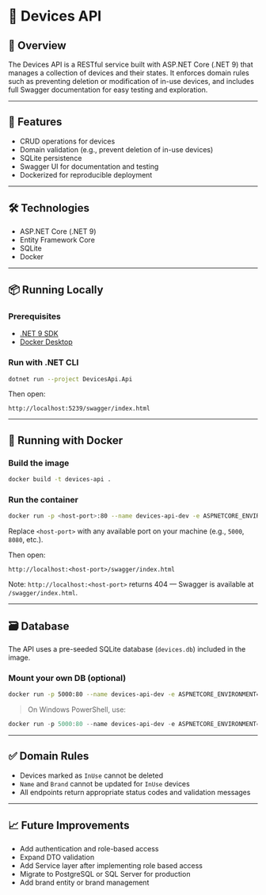 # 📘 Devices API

## 🧩 Overview

The Devices API is a RESTful service built with ASP.NET Core (.NET 9) that manages a collection of devices and their states. It enforces domain rules such as preventing deletion or modification of in-use devices, and includes full Swagger documentation for easy testing and exploration.

---

## 🚀 Features

- CRUD operations for devices
- Domain validation (e.g., prevent deletion of in-use devices)
- SQLite persistence
- Swagger UI for documentation and testing
- Dockerized for reproducible deployment

---

## 🛠️ Technologies

- ASP.NET Core (.NET 9)
- Entity Framework Core
- SQLite
- Docker

---

## 📦 Running Locally

### Prerequisites

- [.NET 9 SDK](https://dotnet.microsoft.com/en-us/download)
- [Docker Desktop](https://www.docker.com/products/docker-desktop)

### Run with .NET CLI

```bash
dotnet run --project DevicesApi.Api
```

Then open:

```
http://localhost:5239/swagger/index.html
```
---
## 🐳 Running with Docker

### Build the image

```bash
docker build -t devices-api .
```

### Run the container

```bash
docker run -p <host-port>:80 --name devices-api-dev -e ASPNETCORE_ENVIRONMENT=Development devices-api
```

Replace `<host-port>` with any available port on your machine (e.g., `5000`, `8080`, etc.).

Then open:

```
http://localhost:<host-port>/swagger/index.html
```
Note: `http://localhost:<host-port>` returns 404 — Swagger is available at `/swagger/index.html`.

---

## 🗃️ Database

The API uses a pre-seeded SQLite database (`devices.db`) included in the image.

### Mount your own DB (optional)

```bash
docker run -p 5000:80 --name devices-api-dev -e ASPNETCORE_ENVIRONMENT=Development -v ${PWD}/DevicesApi.Api/devices.db:/app/devices.db devices-api
```

> On Windows PowerShell, use:

```powershell
docker run -p 5000:80 --name devices-api-dev -e ASPNETCORE_ENVIRONMENT=Development -v ${PWD}\DevicesApi.Api\devices.db:/app/devices.db devices-api
```

---

## ✅ Domain Rules

- Devices marked as `InUse` cannot be deleted
- `Name` and `Brand` cannot be updated for `InUse` devices
- All endpoints return appropriate status codes and validation messages

---

## 📈 Future Improvements

- Add authentication and role-based access
- Expand DTO validation
- Add Service layer after implementing role based access
- Migrate to PostgreSQL or SQL Server for production
- Add brand entity or brand management
